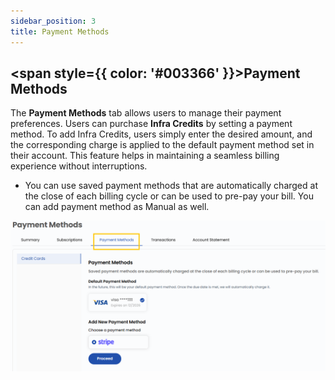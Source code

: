 ```yaml
---
sidebar_position: 3
title: Payment Methods
---
```


## <span style={{ color: '#003366' }}>Payment Methods</span>

The **Payment Methods** tab allows users to manage their payment preferences. Users can purchase **Infra Credits** by setting a payment method. To add Infra Credits, users simply enter the desired amount, and the corresponding charge is applied to the default payment method set in their account. This feature helps in maintaining a seamless billing experience without interruptions.

- You can use saved payment methods that are automatically charged at the close of each billing cycle or can be used to pre-pay your bill. You can add payment method as Manual as well.

![Payment Methods](images/billing_9.png)

